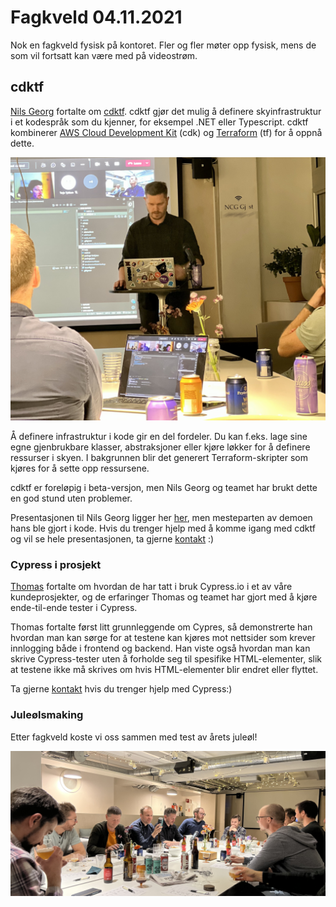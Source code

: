 # Fagkveld 04.11.2021

Nok en fagkveld fysisk på kontoret. Fler og fler møter opp fysisk, mens de som vil fortsatt kan være med på videostrøm.

## cdktf

[Nils Georg](https://novanet.no/menneskene/nils-georg-skutle) fortalte om [cdktf](https://learn.hashicorp.com/tutorials/terraform/cdktf). cdktf gjør det mulig å definere skyinfrastruktur i et kodespråk som du kjenner, for eksempel .NET eller Typescript. cdktf kombinerer [AWS Cloud Development Kit](https://aws.amazon.com/cdk/) (cdk) og [Terraform](https://www.terraform.io/) (tf) for å oppnå dette.

![Nils Georg presenterer](https://github.com/novanet/fagkvelder/blob/master/docs/20211104/content/IMG_9008.png)

Å definere infrastruktur i kode gir en del fordeler. Du kan f.eks. lage sine egne gjenbrukbare klasser, abstraksjoner eller kjøre løkker for å definere ressurser i skyen. I bakgrunnen blir det generert Terraform-skripter som kjøres for å sette opp ressursene.

cdktf er foreløpig i beta-versjon, men Nils Georg og teamet har brukt dette en god stund uten problemer.

Presentasjonen til Nils Georg ligger her [her](https://github.com/novanet/fagkvelder/blob/master/docs/20211104/content/cdktf.pdf), men mesteparten av demoen hans ble gjort i kode. Hvis du trenger hjelp med å komme igang med cdktf og vil se hele presentasjonen, ta gjerne [kontakt](mailto:cto@novanet.no) :)

### Cypress i prosjekt

[Thomas](https://novanet.no/menneskene/thomas-karoliussen[]) fortalte om hvordan de har tatt i bruk Cypress.io i et av våre kundeprosjekter, og de erfaringer Thomas og teamet har gjort med å kjøre ende-til-ende tester i Cypress.

Thomas fortalte først litt grunnleggende om Cypres, så demonstrerte han hvordan man kan sørge for at testene kan kjøres mot nettsider som krever innlogging både i frontend og backend. Han viste også hvordan man kan skrive Cypress-tester uten å forholde seg til spesifike HTML-elementer, slik at testene ikke må skrives om hvis HTML-elementer blir endret eller flyttet.

Ta gjerne [kontakt](mailto:cto@novanet.no) hvis du trenger hjelp med Cypress:)

### Juleølsmaking

Etter fagkveld koste vi oss sammen med test av årets juleøl!

![Juleølsmaking](https://github.com/novanet/fagkvelder/blob/master/docs/20211104/content/IMG_9032.png)
